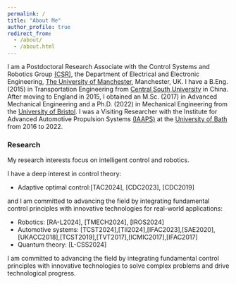 ```yaml
---
permalink: /
title: "About Me"
author_profile: true
redirect_from: 
  - /about/
  - /about.html
---
```


I am a Postdoctoral Research Associate with the Control Systems and Robotics Group [(CSR)](https://uom-csrgroup.uk/), the Department of Electrical and Electronic Engineering, [The University of Manchester](https://www.manchester.ac.uk), Manchester, UK. I have a B.Eng. (2015) in Transportation Engineering from [Central South University](https://www.csu.edu.cn/) in China. After moving to England in 2015, I obtained an M.Sc. (2017) in Advanced Mechanical Engineering and a Ph.D. (2022) in Mechanical Engineering from the [University of Bristol](https://www.bristol.ac.uk/). I was a Visiting Researcher with the Institute for Advanced Automotive Propulsion Systems [(IAAPS)](https://iaaps.co.uk/) at the [University of Bath](https://www.bath.ac.uk/) from 2016 to 2022.

### Research

My research interests focus on intelligent control and robotics. 

I have a deep interest in control theory: 
- Adaptive optimal control:[TAC2024], [CDC2023], [CDC2019]

and I am committed to advancing the field by integrating fundamental control principles with innovative technologies for real-world applications:
- Robotics: [RA-L2024], [TMECH2024], [IROS2024]
- Automotive systems: [TCST2024],[TII2024],[IFAC2023],[SAE2020],[UKACC2018],[TCST2019],[TVT2017],[ICMIC2017],[IFAC2017]
- Quantum theory: [L-CSS2024]

I am committed to advancing the field by integrating fundamental control principles with innovative technologies to solve complex problems and drive technological progress.


